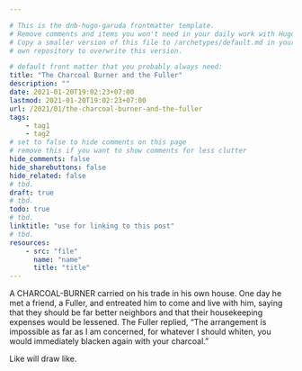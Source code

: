```yaml
---

# This is the dnb-hugo-garuda frontmatter template. 
# Remove comments and items you won't need in your daily work with Hugo.
# Copy a smaller version of this file to /archetypes/default.md in your
# own repository to overwrite this version.

# default front matter that you probably always need:
title: "The Charcoal Burner and the Fuller"
description: ""
date: 2021-01-20T19:02:23+07:00
lastmod: 2021-01-20T19:02:23+07:00
url: /2021/01/the-charcoal-burner-and-the-fuller
tags:
    - tag1
    - tag2
# set to false to hide comments on this page
# remove this if you want to show comments for less clutter
hide_comments: false
hide_sharebuttons: false
hide_related: false
# tbd.
draft: true
# tbd.
todo: true
# tbd.
linktitle: "use for linking to this post"
# tbd.
resources:
    - src: "file"
      name: "name"
      title: "title"
---
```

A CHARCOAL-BURNER carried on his trade in his own house. One day he met a friend, a Fuller, and entreated him to come and live with him, saying that they should be far better neighbors and that their housekeeping expenses would be lessened. The Fuller replied, “The arrangement is impossible as far as I am concerned, for whatever I should whiten, you would immediately blacken again with your charcoal.”

Like will draw like.
